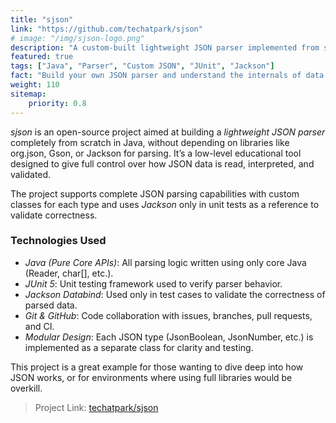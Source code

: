 ```yaml
---
title: "sjson"
link: "https://github.com/techatpark/sjson"
# image: "/img/sjson-logo.png"
description: "A custom-built lightweight JSON parser implemented from scratch in Java"
featured: true
tags: ["Java", "Parser", "Custom JSON", "JUnit", "Jackson"]
fact: "Build your own JSON parser and understand the internals of data parsing."
weight: 110
sitemap: 
    priority: 0.8
---
```


*sjson* is an open-source project aimed at building a *lightweight JSON parser* completely from scratch in Java, without depending on libraries like org.json, Gson, or Jackson for parsing. It’s a low-level educational tool designed to give full control over how JSON data is read, interpreted, and validated.

The project supports complete JSON parsing capabilities with custom classes for each type and uses *Jackson* only in unit tests as a reference to validate correctness.



### Technologies Used

- *Java (Pure Core APIs)*: All parsing logic written using only core Java (Reader, char[], etc.).
- *JUnit 5*: Unit testing framework used to verify parser behavior.
- *Jackson Databind*: Used only in test cases to validate the correctness of parsed data.
- *Git & GitHub*: Code collaboration with issues, branches, pull requests, and CI.
- *Modular Design*: Each JSON type (JsonBoolean, JsonNumber, etc.) is implemented as a separate class for clarity and testing.

This project is a great example for those wanting to dive deep into how JSON works, or for environments where using full libraries would be overkill.

> Project Link: [techatpark/sjson](https://github.com/techatpark/sjson)